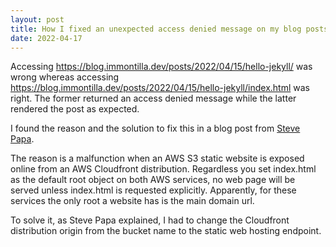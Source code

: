 ```yaml
---
layout: post
title: How I fixed an unexpected access denied message on my blog posts
date: 2022-04-17
---
```


Accessing https://blog.immontilla.dev/posts/2022/04/15/hello-jekyll/ was wrong whereas accessing https://blog.immontilla.dev/posts/2022/04/15/hello-jekyll/index.html was right. The former returned an access denied message while the latter rendered the post as expected.

I found the reason and the solution to fix this in a blog post from <a target="_blank" alt="Specifying a default root object for static website subdirectories on AWS Cloudfront " href="https://stevepapa.com/how-to-specify-a-default-root-object-for-static-website-subdirectories-on-aws-cloudfront/">Steve Papa</a>. 

The reason is a malfunction when an AWS S3 static website is exposed online from an AWS Cloudfront distribution. Regardless you set index.html as the default root object on both AWS services, no web page will be served unless index.html is requested explicitly. Apparently, for these services the only root a website has is the main domain url.

To solve it, as Steve Papa explained, I had to change the Cloudfront distribution origin from the bucket name to the static web hosting endpoint.
